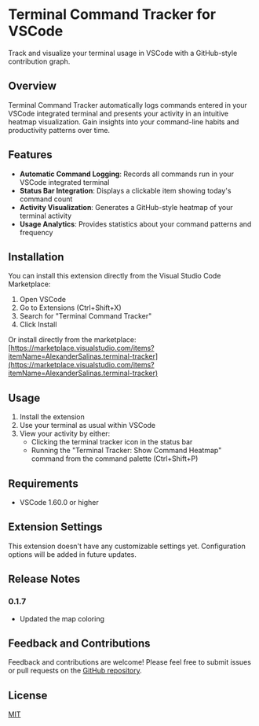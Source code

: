 # Terminal Command Tracker for VSCode

Track and visualize your terminal usage in VSCode with a GitHub-style contribution graph.

## Overview

Terminal Command Tracker automatically logs commands entered in your VSCode integrated terminal and presents your activity in an intuitive heatmap visualization. Gain insights into your command-line habits and productivity patterns over time.

## Features

- **Automatic Command Logging**: Records all commands run in your VSCode integrated terminal
- **Status Bar Integration**: Displays a clickable item showing today's command count
- **Activity Visualization**: Generates a GitHub-style heatmap of your terminal activity
- **Usage Analytics**: Provides statistics about your command patterns and frequency

## Installation

You can install this extension directly from the Visual Studio Code Marketplace:

1. Open VSCode
2. Go to Extensions (Ctrl+Shift+X)
3. Search for "Terminal Command Tracker"
4. Click Install

Or install directly from the marketplace:
[https://marketplace.visualstudio.com/items?itemName=AlexanderSalinas.terminal-tracker](https://marketplace.visualstudio.com/items?itemName=AlexanderSalinas.terminal-tracker)

## Usage

1. Install the extension
2. Use your terminal as usual within VSCode
3. View your activity by either:
   - Clicking the terminal tracker icon in the status bar
   - Running the "Terminal Tracker: Show Command Heatmap" command from the command palette (Ctrl+Shift+P)

## Requirements

- VSCode 1.60.0 or higher

## Extension Settings

This extension doesn't have any customizable settings yet. Configuration options will be added in future updates.

## Release Notes

### 0.1.7

- Updated the map coloring

## Feedback and Contributions

Feedback and contributions are welcome! Please feel free to submit issues or pull requests on the [GitHub repository](https://github.com/AlexCSalinas/VscodeCLI_Heatmap).

## License

[MIT](LICENSE)
